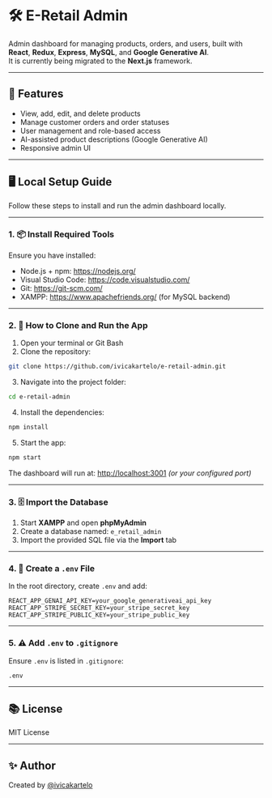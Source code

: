 # 🛠️ E-Retail Admin

Admin dashboard for managing products, orders, and users, built with **React**, **Redux**, **Express**, **MySQL**, and **Google Generative AI**.  
It is currently being migrated to the **Next.js** framework.

---

## 🚀 Features

- View, add, edit, and delete products  
- Manage customer orders and order statuses  
- User management and role-based access  
- AI-assisted product descriptions (Google Generative AI)  
- Responsive admin UI

---

## 🖥️ Local Setup Guide

Follow these steps to install and run the admin dashboard locally.

---

### 1. 📦 Install Required Tools

Ensure you have installed:

- Node.js + npm: https://nodejs.org/  
- Visual Studio Code: https://code.visualstudio.com/  
- Git: https://git-scm.com/  
- XAMPP: https://www.apachefriends.org/ (for MySQL backend)

---

### 2. 🔁 How to Clone and Run the App

1. Open your terminal or Git Bash  
2. Clone the repository:

```bash
git clone https://github.com/ivicakartelo/e-retail-admin.git
```

3. Navigate into the project folder:

```bash
cd e-retail-admin
```

4. Install the dependencies:

```bash
npm install
```

5. Start the app:

```bash
npm start
```

The dashboard will run at: [http://localhost:3001](http://localhost:3001) _(or your configured port)_

---

### 3. 🗄️ Import the Database

1. Start **XAMPP** and open **phpMyAdmin**  
2. Create a database named: `e_retail_admin`  
3. Import the provided SQL file via the **Import** tab

---

### 4. 🔐 Create a `.env` File

In the root directory, create `.env` and add:

```env
REACT_APP_GENAI_API_KEY=your_google_generativeai_api_key  
REACT_APP_STRIPE_SECRET_KEY=your_stripe_secret_key  
REACT_APP_STRIPE_PUBLIC_KEY=your_stripe_public_key
```

---

### 5. ⚠️ Add `.env` to `.gitignore`

Ensure `.env` is listed in `.gitignore`:

```
.env
```

---

## 📚 License

MIT License

---

## ✨ Author

Created by [@ivicakartelo](https://github.com/ivicakartelo)
